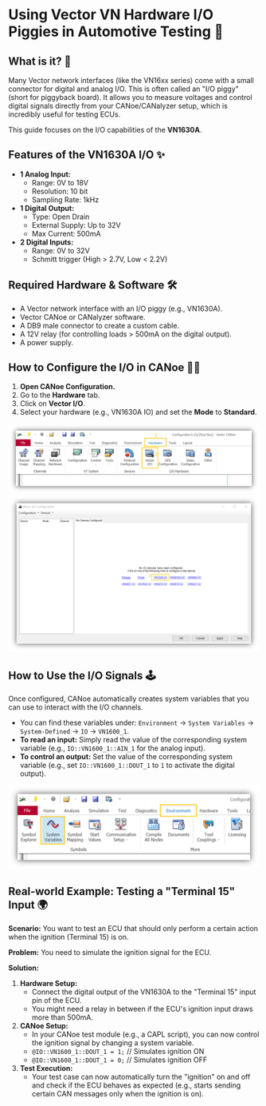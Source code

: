 # Using Vector VN Hardware I/O Piggies in Automotive Testing 🔌

## What is it? 🤔

Many Vector network interfaces (like the VN16xx series) come with a small connector for digital and analog I/O. This is often called an "I/O piggy" (short for piggyback board). It allows you to measure voltages and control digital signals directly from your CANoe/CANalyzer setup, which is incredibly useful for testing ECUs.

This guide focuses on the I/O capabilities of the **VN1630A**.

## Features of the VN1630A I/O ✨

*   **1 Analog Input:**
    *   Range: 0V to 18V
    *   Resolution: 10 bit
    *   Sampling Rate: 1kHz
*   **1 Digital Output:**
    *   Type: Open Drain
    *   External Supply: Up to 32V
    *   Max Current: 500mA
*   **2 Digital Inputs:**
    *   Range: 0V to 32V
    *   Schmitt trigger (High > 2.7V, Low < 2.2V)

## Required Hardware & Software 🛠️

*   A Vector network interface with an I/O piggy (e.g., VN1630A).
*   Vector CANoe or CANalyzer software.
*   A DB9 male connector to create a custom cable.
*   A 12V relay (for controlling loads > 500mA on the digital output).
*   A power supply.

## How to Configure the I/O in CANoe 👨‍🔧

1.  **Open CANoe Configuration.**
2.  Go to the **Hardware** tab.
3.  Click on **Vector I/O**.
4.  Select your hardware (e.g., VN1630A IO) and set the **Mode** to **Standard**.

![01_io_hw_option](./images/01_io_hw_option.png)
![02_io_hw_config](./images/02_io_hw_config.png)

## How to Use the I/O Signals 🕹️

Once configured, CANoe automatically creates system variables that you can use to interact with the I/O channels.

*   You can find these variables under: `Environment` -> `System Variables` -> `System-Defined` -> `IO` -> `VN1600_1`.
*   **To read an input:** Simply read the value of the corresponding system variable (e.g., `IO::VN1600_1::AIN_1` for the analog input).
*   **To control an output:** Set the value of the corresponding system variable (e.g., set `IO::VN1600_1::DOUT_1` to `1` to activate the digital output).

![04_sys_variables](./images/04_sys_variables.png)

## Real-world Example: Testing a "Terminal 15" Input 🌍

**Scenario:** You want to test an ECU that should only perform a certain action when the ignition (Terminal 15) is on.

**Problem:** You need to simulate the ignition signal for the ECU.

**Solution:**

1.  **Hardware Setup:**
    *   Connect the digital output of the VN1630A to the "Terminal 15" input pin of the ECU.
    *   You might need a relay in between if the ECU's ignition input draws more than 500mA.
2.  **CANoe Setup:**
    *   In your CANoe test module (e.g., a CAPL script), you can now control the ignition signal by changing a system variable.
    *   `@IO::VN1600_1::DOUT_1 = 1;` // Simulates ignition ON
    *   `@IO::VN1600_1::DOUT_1 = 0;` // Simulates ignition OFF
3.  **Test Execution:**
    *   Your test case can now automatically turn the "ignition" on and off and check if the ECU behaves as expected (e.g., starts sending certain CAN messages only when the ignition is on).
